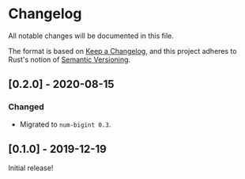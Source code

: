 # Changelog
All notable changes will be documented in this file.

The format is based on [Keep a Changelog](https://keepachangelog.com/en/1.0.0/),
and this project adheres to Rust's notion of
[Semantic Versioning](https://semver.org/spec/v2.0.0.html).

## [0.2.0] - 2020-08-15
### Changed
- Migrated to `num-bigint 0.3`.

## [0.1.0] - 2019-12-19

Initial release!
